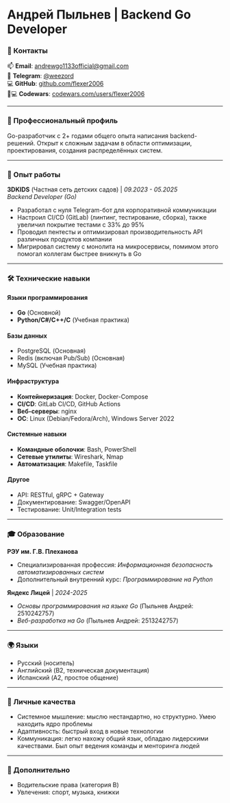 # Андрей Пыльнев | Backend Go Developer

### 📍 Контакты
📫 **Email**: [andrewgo1133official@gmail.com](mailto:andrewgo1133official@gmail.com)  
📱 **Telegram**: [@weezord](https://t.me/weezord)  
💻 **GitHub**: [github.com/flexer2006](https://github.com/flexer2006)  
🧑💻 **Codewars**: [codewars.com/users/flexer2006](https://codewars.com/users/flexer2006)  

---

### 🎯 Профессиональный профиль
Go-разработчик с 2+ годами общего опыта написания backend-решений.
Открыт к сложным задачам в области оптимизации, проектирования, создания распределённых систем.

---

### 💼 Опыт работы

**3DKIDS** (Частная сеть детских садов) | *09.2023 - 05.2025*  
*Backend Developer (Go)*  
- Разработал с нуля Telegram-бот для корпоративной коммуникации
- Настроил CI/CD (GitLab) (линтинг, тестирование, сборка), также увеличил покрытие тестами с 33% до 95%
- Проводил пентесты и оптимизировал производительность API различных продуктов компании
- Мигрировал систему с монолита на микросервисы, помимом этого помогал коллегам быстрее вникнуть в Go

---

### 🛠 Технические навыки

#### Языки программирования
- **Go** (Основной)
- **Python/C#/C++/C** (Учебная практика)

#### Базы данных
- PostgreSQL (Основная)
- Redis (включая Pub/Sub) (Основная)
- MySQL (Учебная практика)

#### Инфраструктура
- **Контейнеризация**: Docker, Docker-Compose
- **CI/CD**: GitLab CI/CD, GitHub Actions
- **Веб-серверы**: nginx
- **ОС**: Linux (Debian/Fedora/Arch), Windows Server 2022

#### Системные навыки
- **Командные оболочки**: Bash, PowerShell
- **Сетевые утилиты**: Wireshark, Nmap
- **Автоматизация**: Makefile, Taskfile

#### Другое
- API: RESTful, gRPC + Gateway
- Документирование: Swagger/OpenAPI
- Тестирование: Unit/Integration tests

---

### 🎓 Образование

**РЭУ им. Г.В. Плеханова**  
- Специализированная профессия: *Информационная безопасность автоматизированных систем*
- Дополнительный внутренний курс: *Программирование на Python*

**Яндекс Лицей** | *2024-2025*  
- *Основы программирования на языке Go* (Пыльнев Андрей: 2510242757)
- *Веб-разработка на Go* (Пыльнев Андрей: 2513242757)

---

### 🌍 Языки
- Русский (носитель)
- Английский (B2, техническая документация)
- Испанский (A2, простое общение)

---

### 🧠 Личные качества
- Системное мышление: мыслю нестандартно, но структурно. Умею находить ядро проблемы
- Адаптивность: быстрый вход в новые технологии
- Коммуникация: легко нахожу общий язык, обладаю лидерскими качествами. Был опыт ведения команды и менторинга людей

---

### 🎨 Дополнительно
- Водительские права (категория B)
- Увлечения: спорт, музыка, книжки
